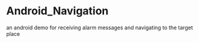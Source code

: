 # Android_Navigation
an android demo for receiving alarm messages and navigating to the target place 
